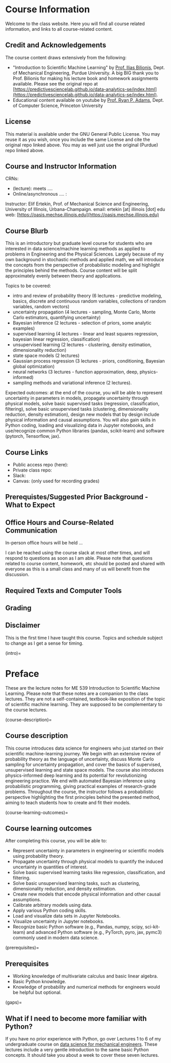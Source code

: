 # Course Information 

Welcome to the class website. Here you will find all course related information, and links to all course-related content. 

## Credit and Acknowledgements 

The course content draws extensively from the following: 

+ "Introduction to Scientific Machine Learning" by [Prof. Ilias Bilionis](https://engineering.purdue.edu/ME/People/ptProfile?resource_id=113500), Dept. of Mechanical Engineering, Purdue University. A big BIG thank you to Prof. Bilionis for making his lecture book and homework assignments available. Please see the original repo at [https://predictivesciencelab.github.io/data-analytics-se/index.html](https://predictivesciencelab.github.io/data-analytics-se/index.html).
+ Educational content available on youtube by [Prof. Ryan P. Adams](https://www.cs.princeton.edu/~rpa/), Dept. of Computer Science, Princeton University

## License 

This material is available under the GNU General Public License. You may reuse it as you wish, once you include the same License and cite the original repo linked above.  You may as well just use the original (Purdue) repo linked above.  

## Course and Instructor Information 

CRNs:
+ (lecture): meets ....
+ Online/asynchronous .... :

Instructor: Elif Ertekin, Prof. of Mechanical Science and Engineering, University of Illinois, Urbana-Champaign. 
email: ertekin [at] illinois [dot] edu 
web: [https://oasis.mechse.illinois.edu](https://oasis.mechse.illinois.edu)

## Course Blurb  

This is an introductory but graduate level course for students who are interested in data science/machine learning methods as applied to problems in Engineering and the Physical Sciences.  Largely because of my own background in stochastic methods and applied math, we will introduce the concepts from the perspective of probabilistic modeling and highlight the principles behind the methods. Course content will be split approximately evenly between theory and applications. 

Topics to be covered: 
+ intro and review of probability theory (6 lectures - predictive modeling, basics, discrete and continuous random variables, collections of random variables, random vectors)
+ uncertainty propagation (4 lectures - sampling, Monte Carlo, Monte Carlo estimators, quantifying uncertainty)
+ Bayesian inference (2 lectures - selection of priors, some analytic examples)
+ supervised learning (4 lectures - linear and least squares regression, bayesian linear regression, classification)
+ unsupervised learning (2 lectures - clustering, density estimation, dimensionality reduction)
+ state space models (2 lectures)
+ Gaussian process regression (3 lectures - priors, conditioning, Bayesian global optimization)
+ neural networks (3 lectures - function approximation, deep, physics-informed)
+ sampling methods and variational inference (2 lectures). 

Expected outcomes: at the end of the course, you will be able to represent uncertainty in parameters in models, propagate uncertainty through physical models, solve basic supervised tasks (regression, classification, filtering), solve basic unsupervised tasks (clustering, dimensionality reduction, density estimation), design new models that by design include physical information and causal assumptions.  You will also gain skills in Python coding, loading and visualizing data in Jupyter notebooks, and use/recognize common Python libraries (pandas, scikit-learn) and software (pytorch, Tensorflow, jax).   

## Course Links 

+ Public access repo (here):
+ Private class repo: 
+ Slack:
+ Canvas: (only used for recording grades) 



## Prerequistes/Suggested Prior Background - What to Expect 

## Office Hours and Course-Related Communication 

In-person office hours will be held ... 

I can be reached using the course slack at most other times, and will respond to questions as soon as I am able.  Please note that questions related to course content, homework, etc should be posted and shared with everyone as this is a small class and many of us will benefit from the discussion. 

## Required Texts and Computer Tools 

## Grading 

## Disclaimer 

This is the first time I have taught this course.  Topics and schedule subject to change as I get a sense for timing. 




(intro)=
# Preface

These are the lecture notes for ME 539 Introduction to Scientific Machine Learning.
Please note that these notes are a companion to the class lectures.
They are not a self-contained, textbook-like exposition of the topic of scientific machine learning.
They are supposed to be complementary to the course lectures.

(course-description)=
## Course description

This course introduces data science for engineers who just started on their scientific machine-learning journey. We begin with an extensive review of probability theory as the language of uncertainty, discuss Monte Carlo sampling for uncertainty propagation, and cover the basics of supervised, unsupervised learning and state space models. The course also introduces physics-informed deep learning and its potential for revolutionizing engineering practice. We end with automated Bayesian inference using probabilistic programming, giving practical examples of research-grade problems. Throughout the course, the instructor follows a probabilistic perspective highlighting the first principles behind the presented method, aiming to teach students how to create and fit their models. 

(course-learning-outcomes)=
## Course learning outcomes
After completing this course, you will be able to: 
+ Represent uncertainty in parameters in engineering or scientific models using probability theory.
+ Propagate uncertainty through physical models to quantify the induced uncertainty in quantities of interest.
+ Solve basic supervised learning tasks like regression, classification, and filtering.
+ Solve basic unsupervised learning tasks, such as clustering, dimensionality reduction, and density estimation.
+ Create new models that encode physical information and other causal assumptions.
+ Calibrate arbitrary models using data.
+ Apply various Python coding skills.
+ Load and visualize data sets in Jupyter Notebooks.
+ Visualize uncertainty in Jupyter notebooks.
+ Recognize basic Python software (e.g., Pandas, numpy, scipy, sci-kit-learn) and advanced Python software (e.g., PyTorch, pyro, jax, pymc3) commonly used in modern data science.

(prerequisites)=
## Prerequisites
+ Working knowledge of multivariate calculus and basic linear algebra.
+ Basic Python knowledge.
+ Knowledge of probability and numerical methods for engineers would be helpful but optional.

(gaps)=
## What if I need to become more familiar with Python?
If you have no prior experience with Python, go over Lectures 1 to 6 of my undergraduate course on [data science for mechanical engineers](https://purduemechanicalengineering.github.io/me-297-intro-to-data-science/index.html).
These lectures include a very gentle introduction to the same basic Python concepts.
It should take you about a week to cover these seven lectures.
